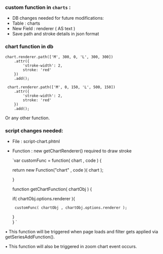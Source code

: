 ### custom function in `charts` :


* DB changes needed for future modifications:
* Table : charts
* New Field : renderer ( AS text )
* Save path and stroke details in json format

### chart function in db ###

    chart.renderer.path(['M', 300, 0, 'L', 300, 300])
        .attr({
            'stroke-width': 2,
            stroke: 'red'
        })
        .add();
        
     chart.renderer.path(['M', 0, 150, 'L', 500, 150])
        .attr({
            'stroke-width': 2,
            stroke: 'red'
        })
        .add();


Or any other function.

### script changes needed:


*  File : script-chart.phtml
*  Function : new getChartRenderer() required to draw stroke

     `var customFunc = function( chart , code ) {

      return new Function("chart" , code )( chart );

      }


      function getChartFunction( chartObj ) {  
  
      if( chartObj.options.renderer ){
        
        customFunc( chartObj , chartObj.options.renderer ); 
      }   
    }
`	

•	This function will be triggered when page loads and filter gets applied via getSeriesAddFunction().

•	This function will also be triggered in zoom chart event occurs.